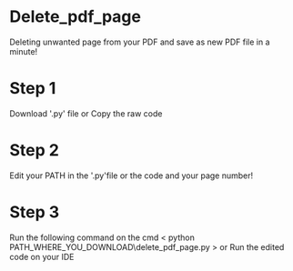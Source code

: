# Delete_pdf_page
Deleting unwanted page from your PDF and save as new PDF file in a minute!

# Step 1
Download '.py' file or Copy the raw code

# Step 2 
Edit your PATH in the '.py'file or the code and your page number!

# Step 3 
Run the following command on the cmd
< python PATH_WHERE_YOU_DOWNLOAD\delete_pdf_page.py >
or 
Run the edited code on your IDE

